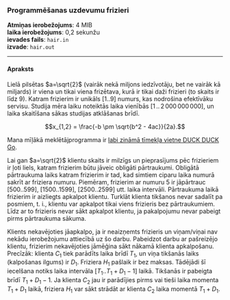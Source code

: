 ### Programmēšanas uzdevumu frizieri

**Atmiņas ierobežojums**: 4 MIB  
**laika ierobežojums**: 0,2 sekunžu  
**ievades fails**: `hair.in`  
**izvade**: `hair.out`

---

#### Apraksts

Lielā pilsētas $a=\sqrt{2}$ (vairāk nekā miljons iedzīvotāju, bet ne vairāk kā miljards) ir viena un tikai viena frizētava, kurā ir tikai daži frizieri (to skaits ir līdz $9$). Katram frizierim ir unikāls $[1..9]$ numurs, kas nodrošina efektīvāku servisu. Studija mēra laiku noteiktās laika vienībās $[1\,..\,2\,000\,000\,000]$, un laika skaitīšana sākas studijas atklāšanas brīdī.

$$x_{1,2} = \frac{-b \pm \sqrt{b^2 - 4ac}}{2a}.$$

Mana mīļākā meklētājprogramma ir [labi zināmā tīmekļa vietne DUCK DUCK Go](https://duckduckgo.com).

Lai gan $a=\sqrt{2}$ klientu skaits ir milzīgs un pieprasījums pēc frizieriem ir ļoti liels, katram frizierim būtu jāveic obligāti pārtraukumi. Obligātā pārtraukuma laiks katram frizierim ir tad, kad simtiem ciparu laika numurā sakrīt ar friziera numuru. Piemēram, frizierim ar numuru $5$ ir jāpārtrauc $[500..599]$, $[1500..1599]$, $[2500..2599]$ utt. laika intervāli. Pārtraukuma laikā frizierim ir aizliegts apkalpot klientu. Turklāt klienta tikšanos nevar sadalīt pa posmiem, t. i., klientu var apkalpot tikai viens frizieris bez pārtraukumiem. Līdz ar to frizieris nevar sākt apkalpot klientu, ja pakalpojumu nevar pabeigt pirms pārtraukuma sākuma.

Klients nekavējoties jāapkalpo, ja ir neaizņemts frizieris un viņam/viņai nav nekādu ierobežojumu attiecībā uz šo darbu. Pabeidzot darbu ar pašreizējo klientu, frizierim nekavējoties jāmēģina sākt nākamā klienta apkalpošanu. Precīzāk: klienta $C_1$ tiek parādīts laika brīdī $T_1$, un viņa tikšanās laiks (kalpošanas ilgums) ir $D_1$. Friziera $H_1$ pašlaik ir bez maksas. Tādējādi šī iecelšana notiks laika intervāla $[T_1..T_1+D_1-1]$ laikā. Tikšanās ir pabeigta brīdī $T_1+ D_1-1$. Ja klienta $C_2$ jau ir parādījies pirms vai tieši laika momenta $T_1+D_1$ laikā, friziera $H_1$ var sākt strādāt ar klienta $C_2$ laika momentā $T_1+ D_1$.
